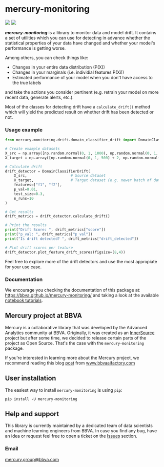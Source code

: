 # mercury-monitoring

[![](https://github.com/BBVA/mercury-monitoring/actions/workflows/test.yml/badge.svg)](https://github.com/BBVA/mercury-monitoring)
![](https://img.shields.io/badge/latest-0.0.2-blue)

***mercury-monitoring*** is a library to monitor data and model drift. It contains a set of utilities which you can use for detecting in advance whether the statistical properties of your data have changed and whether your model's performance is getting worse.

Among others, you can check things like:

- Changes in your entire data distribution (P(X))
- Changes in your marginals (i.e. individial features P(Xi))
- Estimated performance of your model when you don't have access to the true labels

and take the actions you consider pertinent (e.g. retrain your model on more recent data, generate alerts, etc.).

Most of the classes for detecting drift have a `calculate_drift()` method which will yield the predicted result on whether drift has been detected or not. 

### Usage example
```python
from mercury.monitoring.drift.domain_classifier_drift import DomainClassifierDrift

# Create example datasets
X_src = np.array([np.random.normal(0, 1, 1000), np.random.normal(0, 1, 1000)]).T
X_target = np.array([np.random.normal(0, 1, 500) + 2, np.random.normal(0, 1, 500)]).T

# Calculate drift
drift_detector = DomainClassifierDrift(
    X_src,                    # Source dataset
    X_target,                 # Target dataset (e.g. newer batch of data)
    features=["f1", "f2"], 
    p_val=0.01, 
    test_size=0.3, 
    n_runs=10
)

# Get results
drift_metrics = drift_detector.calculate_drift()

# Print the results
print("Drift Score: ", drift_metrics["score"])
print("p_val: ", drift_metrics["p_val"])
print("Is drift detected? ", drift_metrics["drift_detected"])

# Plot drift scores per feature
drift_detector.plot_feature_drift_scores(figsize=(8,4))
```

Feel free to explore more of the drift detectors and use the most appropiate for your use case. 

### Documentation
We encourage you checking the documentation of this package at: https://bbva.github.io/mercury-monitoring/ and taking a look at the available [notebook tutorials](https://github.com/BBVA/mercury-monitoring/tree/readme/tutorials).

## Mercury project at BBVA

Mercury is a collaborative library that was developed by the Advanced Analytics community at BBVA. Originally, it was created as an [InnerSource](https://en.wikipedia.org/wiki/Inner_source) project but after some time, we decided to release certain parts of the project as Open Source.
That's the case with the `mercury-monitoring` package. 

If you're interested in learning more about the Mercury project, we recommend reading this blog [post](https://www.bbvaaifactory.com/mercury-acelerando-la-reutilizacion-en-ciencia-de-datos-dentro-de-bbva/) from www.bbvaaifactory.com

## User installation

The easiest way to install `mercury-monitoring` is using ``pip``:

    pip install -U mercury-monitoring

## Help and support 

This library is currently maintained by a dedicated team of data scientists and machine learning engineers from BBVA.  In case you find any bug, have an idea or request feel free to open a ticket on the [Issues](https://github.com/BBVA/mercury-monitoring/issues) section.

### Email 
mercury.group@bbva.com
